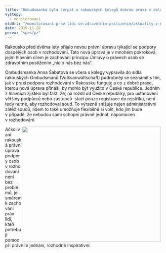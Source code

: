 ```yaml
---
title: "Ombudsmanka byla čerpat u rakouských kolegů dobrou praxi v oblasti podpory dospělých osob v rozhodování"
vystupy:
  - monitorovani
oldUrl: "/monitorovani-prav-lidi-se-zdravotnim-postizenim/aktuality-z-monitorovani/aktuality-z-monitorovani-2019/ombudsmanka-byla-cerpat-u-rakouskych-kolegu-dobrou-praxi-v-oblasti-podpory-dospelych-osob-v-roz/"
date: 2019-11-28
perex: "<p></p>"
---
```


<!-- imported from the old website -->

<p>Rakousko před dvěma lety přijalo novou právní úpravu týkající se podpory dospělých osob v rozhodování. Tato nová úprava je v mnohém pokroková, jejím hlavním cílem je zachování principu Úmluvy o právech osob se zdravotním postižením „nic o nás bez nás“.</p><p>Ombudsmanka Anna Šabatová se včera s kolegy vypravila do sídla rakouských Ombudsmanů (Volksanwaltschaft) podrobněji se seznámit s tím, jak v praxi podpora rozhodování v Rakousku funguje a co z dobré praxe, kterou nová úprava přináší, by mohlo být využito v České republice. Jedním z hlavních zjištění byl fakt, že, na rozdíl od České republiky, pro ustanovení většiny podpůrců nebo zástupců  stačí pouze registrace do rejstříku, není tedy nutné, aby rozhodoval soud. To výrazně snižuje nejen administrativní zátěž soudů, lidem to také umožňuje flexibilně si volit, kdo jim bude v případě, že nebudou sami schopni právně jednat, nápomocen v rozhodování. </p><p><img src="/uploads-import/uploads/RTEmagicC_rakousko.jpg.jpg" style="FLOAT: right" height="371" width="450" alt="" />Ačkoliv ani rakouská právní úprava podpory osob v rozhodování není bez problémů, je směrem k zachování práv lidí, kteří potřebují pomoc při právním jednání, rozhodně inspirativní. </p>
